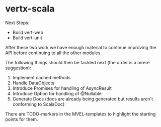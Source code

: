 vertx-scala
===========
Next Steps:

- Build vert-web
- Build vert-unit

After these two work we have enough material to continue improving the API before continuing to all the other modules.

The following things should then be tackled next (the order is a mrere suggestion):

1. Implement cached methods
2. Handle DataObjects
3. Introduce Promises for handling of AsyncResult
4. Introduce Option for handling of @Nullable
5. Generate Docs (docs are already being generated but results aren't conforming to ScalaDoc)

There are TODO-markers in the MVEL-templates to highlight the starting points for them.